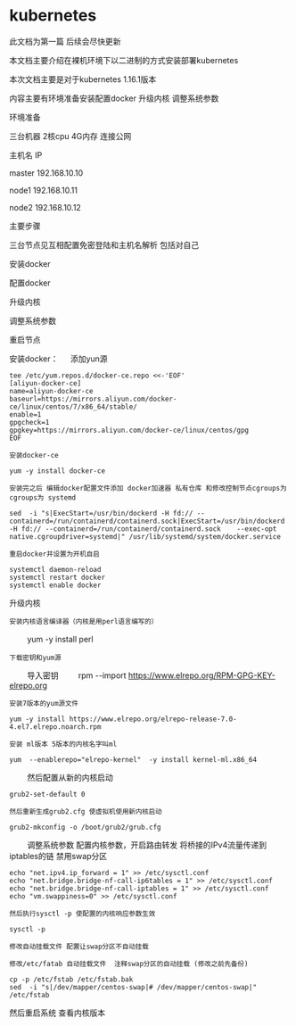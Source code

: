 ﻿# kubernetes
此文档为第一篇 后续会尽快更新

本文档主要介绍在裸机环境下以二进制的方式安装部署kubernetes

本次文档主要是对于kubernetes 1.16.1版本

内容主要有环境准备安装配置docker 升级内核 调整系统参数

环境准备

三台机器 2核cpu 4G内存  连接公网

主机名     IP     

master    192.168.10.10

node1     192.168.10.11

node2     192.168.10.12

主要步骤

  三台节点见互相配置免密登陆和主机名解析 包括对自己

  安装docker

  配置docker

  升级内核

  调整系统参数
 
  重启节点

安装docker：
　
    添加yun源

	tee /etc/yum.repos.d/docker-ce.repo <<-'EOF'
	[aliyun-docker-ce]
	name=aliyun-docker-ce
	baseurl=https://mirrors.aliyun.com/docker-ce/linux/centos/7/x86_64/stable/
	enable=1
	gpgcheck=1
	gpgkey=https://mirrors.aliyun.com/docker-ce/linux/centos/gpg
	EOF
  
    安装docker-ce
	
	yum -y install docker-ce

    安装完之后 编辑docker配置文件添加 docker加速器 私有仓库 和修改控制节点cgroups为cgroups为 systemd 

	sed  -i "s|ExecStart=/usr/bin/dockerd -H fd:// --containerd=/run/containerd/containerd.sock|ExecStart=/usr/bin/dockerd -H fd:// --containerd=/run/containerd/containerd.sock    --exec-opt native.cgroupdriver=systemd|" /usr/lib/systemd/system/docker.service

    重启docker并设置为开机自启

	systemctl daemon-reload
	systemctl restart docker
	systemctl enable docker

升级内核
	
    安装内核语言编译器（内核是用perl语言编写的）
　　
	yum -y install perl

    下载密钥和yum源
　　
    导入密钥
　　
	rpm --import https://www.elrepo.org/RPM-GPG-KEY-elrepo.org
    
    安装7版本的yum源文件

	yum -y install https://www.elrepo.org/elrepo-release-7.0-4.el7.elrepo.noarch.rpm

    安装 ml版本 5版本的内核名字叫ml

	yum  --enablerepo="elrepo-kernel"  -y install kernel-ml.x86_64
　　
    然后配置从新的内核启动

	grub2-set-default 0

    然后重新生成grub2.cfg 使虚拟机使用新内核启动

	grub2-mkconfig -o /boot/grub2/grub.cfg
　　
调整系统参数
    配置内核参数，开启路由转发 将桥接的IPv4流量传递到iptables的链  禁用swap分区
	
	echo "net.ipv4.ip_forward = 1" >> /etc/sysctl.conf
	echo "net.bridge.bridge-nf-call-ip6tables = 1" >> /etc/sysctl.conf
	echo "net.bridge.bridge-nf-call-iptables = 1" >> /etc/sysctl.conf    
	echo "vm.swappiness=0" >> /etc/sysctl.conf

    然后执行sysctl -p 使配置的内核响应参数生效

	sysctl -p

    修改自动挂载文件 配置让swap分区不自动挂载

    修改/etc/fatab 自动挂载文件  注释swap分区的自动挂载 (修改之前先备份)

	cp -p /etc/fstab /etc/fstab.bak
	sed  -i "s|/dev/mapper/centos-swap|# /dev/mapper/centos-swap|" /etc/fstab

然后重启系统 查看内核版本
